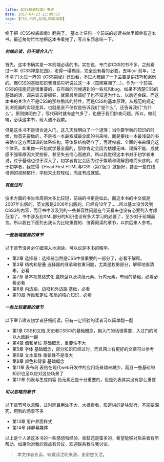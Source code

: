 ```yaml
---
title: 《CSS权威指南》书评
date: 2017-04-23 22:09:53
tags: [CSS,书评,前端,阅读指南]
---
```


终于把《CSS权威指南》翻完了。
基本上任何一个前端的必读书单里都会有这本书。最近匆匆忙忙地把这本书看完了，写点东西总结一下。

<!-- more-->

##### 前端必读，但不适合入门

首先，这本书确实是一本前端必读的书。实在说，专门讲CSS的书不多，之前看过一本《CSS禅意花园》，老得一塌糊涂，完全没有看的必要。去年(or 前年，记不清了)火过一阵的《CSS揭秘》还没看，不过大概翻了一下主要是讲技巧和案例的。而CSS的基础知识我目前只听说过这一本（孤陋寡闻了…）。作为一个前端，CSS的技能还是很重要的，在布局的时候遇到的一些坑和bug，如果不清楚CSS的基础的话，调来调去要抓狂，就算最后调好了也不知道为什么，以后还会踩。而这本书的关注点不是CSS的那些酷炫的特性，而是CSS的基本原理，从规范的规定到浏览器的实现差异，也就是说不仅仅是告诉我们“是什么”，还告诉我们“为什么”。原则搞明白了，写代码时就有底气多了，也便于我们排查问题。所以，做前端，必读这本书，前人诚不我欺。

但是这本书不是很合适入门。这几天我明白了一个道理：当你要学新的知识的时候，你首先要做的，不是找一本最权威最全面的书来啃，而是要找一本最浅显的书来确立这方面知识的体系结构，等体系结构确立了，再读权威、全面的书来填充这个体系。如果你一开始就学最全面的，那你肯定会因为枯燥无味、理解不能、成就感不强等原因大受挫折，甚至失去信心而放弃。所以我觉得这本书对于初学者来说，过于基础也过于深入了，初学者肯定会因为过于繁琐和理解困难而头疼的。对于初学者，我觉得《Head First HTML与CSS（第2版）》就挺好，甚至一些在线培训的视频都行，学起来比较轻松，而且有成就感。

##### 有些过时

技术方面的书生命周期大多比较短，前端的书更是如此。而这本书的中文版是2007年出版的，英文版是2006年出版的，已经有10年了……所以基本没涉及到CSS3的内容，而且书中涉及到的一些兼容性问题在今天看来也没有必要列入考虑范围了。书中涉及到XML部分的知识也没有多大学习的必要了，至少对于前端而言。所以我在下面列出我认为比较重要的、值得阅读的章节，以供后来人参考。

##### 一些极端重要的章节

以下章节请务必仔细深入地阅读，可以说是本书的精华。

- 第2章 选择器：选择器当然是CSS中很重要的一部分了，必看不解释。
- 第3章 结构和层叠 选择器的继承和权重问题，尤其是权重部分，解释地很清晰，必看
- 第7章 基本视觉格式化  盒模型以及块级元素、行内元素，布局的基础，必看必看必看
- 第8章 内边距、边框和外边距 基础，必看
- 第10章 浮动和定位 布局的核心知识，必看

##### 一些比较重要的章节

以下章节建议初学者仔细阅读，已有一定经验的读者可以简单翻一翻

- 第1章 CSS和文档 历史和CSS中的基础概念，刚入门的话很需要，入过门的可以大致翻一翻
- 第4章 值和单位 基础概念，重要性不大
- 第5章 字体 基础概念，部分知识已经过时，而且网上有更好的文章可以参考
- 第6章 文本属性 重要性不是很大
- 第9章 颜色和背景 基础概念
- 第11章 表布局 表格在现代web开发中的应用场景越来越少，而且一些基础的知识也足以应对这些场景了
- 第12章 列表与生成内容 伪元素还是十分重要的，但是列表其实没有那么重要

##### 可以忽略的章节

以下章节可以忽略，过时而且用处不大，大概看看，知道讲的是啥就行，不需要深究，用到的场景不多

- 第13章 用户界面样式
- 第14章 非屏幕媒体



以上是个人读这本书的一些感想和经验，收获还是蛮多的，希望能够对后来者有所帮助，如果你对我的观点有异议，欢迎联系我与我讨论。



> 本文作者东索，转载请注明来源，谢谢您关注。
